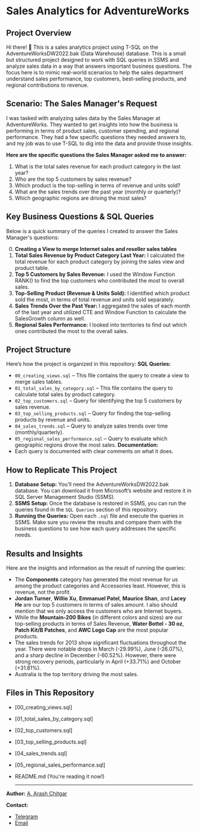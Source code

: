 # Sales Analytics for AdventureWorks

## Project Overview
Hi there! 👋
This is a sales analytics project using T-SQL on the AdventureWorksDW2022.bak (Data Warehouse) database. This is a small but structured project designed to work with SQL queries in SSMS and analyze sales data in a way that answers important business questions. The focus here is to mimic real-world scenarios to help the sales department understand sales performance, top customers, best-selling products, and regional contributions to revenue.

## Scenario: The Sales Manager's Request
I was tasked with analyzing sales data by the Sales Manager at AdventureWorks. They wanted to get insights into how the business is performing in terms of product sales, customer spending, and regional performance. They had a few specific questions they needed answers to, and my job was to use T-SQL to dig into the data and provide those insights.


**Here are the specific questions the Sales Manager asked me to answer:**
1. What is the total sales revenue for each product category in the last year?
2. Who are the top 5 customers by sales revenue?
3. Which product is the top-selling in terms of revenue and units sold?
4. What are the sales trends over the past year (monthly or quarterly)?
5. Which geographic regions are driving the most sales?


## Key Business Questions & SQL Queries
Below is a quick summary of the queries I created to answer the Sales Manager's questions:

0. **Creating a View to merge Internet sales and reseller sales tables**
1. **Total Sales Revenue by Product Category Last Year:** I calculated the total revenue for each product category by joining the sales view and product table.
2. **Top 5 Customers by Sales Revenue:** I used the Window Function RANK() to find the top customers who contributed the most to overall sales.
3. **Top-Selling Product (Revenue & Units Sold):** I identified which product sold the most, in terms of total revenue and units sold separately.
4. **Sales Trends Over the Past Year:** I aggregated the sales of each month of the last year and utilized  CTE and Window Function to calculate the SalesGrowth column as well.
5. **Regional Sales Performance:** I looked into territories to find out which ones contributed the most to the overall sales.



## Project Structure
Here’s how the project is organized in this repository:
**SQL Queries:**
- `00_creating_views.sql` – This file contains the query to create a view to merge sales tables.
- `01_total_sales_by_category.sql` – This file contains the query to calculate total sales by product category.
- `02_top_customers.sql` – Query for identifying the top 5 customers by sales revenue.
- `03_top_selling_products.sql` – Query for finding the top-selling products by revenue and units.
- `04_sales_trends.sql` – Query to analyze sales trends over time (monthly/quarterly).
- `05_regional_sales_performance.sql` – Query to evaluate which geographic regions drove the most sales.
**Documentation:**
- Each query is documented with clear comments on what it does.


## How to Replicate This Project
1. **Database Setup:** You’ll need the AdventureWorksDW2022.bak database. You can download it from Microsoft’s website and restore it in SQL Server Management Studio (SSMS).
2. **SSMS Setup:** Once the database is restored in SSMS, you can run the queries found in the `SQL Queries` section of this repository.
3. **Running the Queries:** Open each `.sql` file and execute the queries in SSMS. Make sure you review the results and compare them with the business questions to see how each query addresses the specific needs.


## Results and Insights
Here are the insights and information as the result of running the queries:

- The **Components** category has generated the most revenue for us among the product categories and Accessories least. However, this is revenue, not the profit.
- **Jordan Turner**, **Willie Xu**, **Emmanuel Patel**, **Maurice Shan**, and **Lacey He** are our top 5 customers in terms of sales amount. I also should mention that we only access the customers who are Internet buyers.
- While the **Mountain-200 Bikes** (in different colors and sizes) are our top-selling products in terms of Sales Revenue, **Water Bottel - 30 oz**, **Patch Kit/B Patches**, and **AWC Logo Cap** are the most popular products.
- The sales trends for 2013 show significant fluctuations throughout the year. There were notable drops in March (-29.99%), June (-26.07%), and a sharp decline in December (-60.52%). However, there were strong recovery periods, particularly in April (+33.71%) and October (+31.81%).
- Australia is the top territory driving the most sales.


## Files in This Repository
- [00_creating_views.sql]
- [01_total_sales_by_category.sql]
- [02_top_customers.sql]
- [03_top_selling_products.sql]
- [04_sales_trends.sql]
- [05_regional_sales_performance.sql]
- README.md (You're reading it now!)

  ---
**Author:** [A. Arash Chitgar](https://www.linkedin.com/in/a-arash-chitgar/)

**Contact:**
- [Telegram](https://t.me/Arash_Chitgar)
- [Email](a.arash.chitgar@gmail.com)
